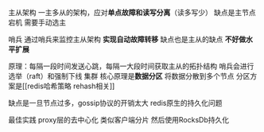 主从架构
一主多从的架构，应对**单点故障和读写分离**（读多写少）
缺点是主节点宕机 需要手动选主

哨兵
通过哨兵来监控主从架构 **实现自动故障转移**
缺点也是主从的缺点 **不好做水平扩展**

原理：每隔一段时间发送心跳，每隔一大段时间获取主从的拓扑结构
哨兵会进行选举（raft）和强制下线
集群
核心原理是**数据分区** 将数据分散到多个节点 分区方案是[[redis哈希策略 rehash相关]]

缺点是一旦节点过多，gossip协议的开销太大 redis原生的持久化问题

最佳实践
proxy层的去中心化 类似客户端分片
然后使用RocksDb持久化
